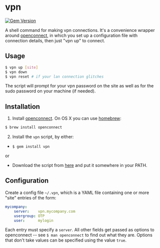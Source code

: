 # vpn
[![Gem Version](https://badge.fury.io/rb/vpn.png)](http://badge.fury.io/rb/vpn)

A shell command for making vpn connections.  It's a convenience wrapper around [openconnect](http://www.infradead.org/openconnect/), in which you set up a configuration file with connection details, then just "vpn up" to connect.

## Usage

```sh
$ vpn up [site]
$ vpn down
$ vpn reset # if your lan connection glitches
```

The script will prompt for your vpn password on the site as well as for the sudo password on your machine (if needed).

## Installation

1. Install [openconnect](http://www.infradead.org/openconnect/).  On OS X you can use [homebrew](http://brew.sh):

  ```sh
  $ brew install openconnect
  ```

2. Install the `vpn` script, by either:

  * `$ gem install vpn`
  
  or
  
  * Download the script from [here](https://raw.githubusercontent.com/ronen/vpn/master/bin/vpn) and put it somewhere in your PATH.
  
## Configuration

Create a config file `~/.vpn`, which is a YAML file containing one or more "site" entries of the form:

```yaml
mycompany:
    server:    vpn.mycompany.com
    usergroup: OTP
    user:      mylogin
```

Each entry must specify a `server`. All other fields get passed as options to openconnect -- see `$ man openconnect` to find out what they are.  Options that don't take values can be specified using the value `true`.






